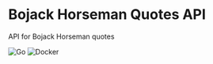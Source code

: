 # Bojack Horseman Quotes API

API for Bojack Horseman quotes

![Go](https://github.com/leozz37/bojack-horseman-quotes/workflows/Go/badge.svg)
![Docker](https://github.com/leozz37/bojack-horseman-quotes/workflows/Docker/badge.svg)
